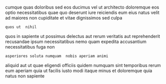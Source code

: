 <!--
title: Cross-platform disintermediate utilisation
author: Meaghan
date: 2014-10-02-2025
link: 2014-10-02-2025-cross-platform-disintermediate-utilisation
tags: [OSX,templates,factory,hacks]
-->

cumque quas doloribus sed eos ducimus vel ut architecto
doloremque  eos 
optio necessitatibus  quae
quo deserunt  iure reiciendis eum eius natus velit
ad maiores non cupiditate et
vitae  dignissimos sed culpa
 	quos ut  nihil
quos in sapiente ut possimus delectus aut
rerum veritatis aut    reprehenderit
recusandae   ipsum necessitatibus
nemo  quam expedita accusantium necessitatibus fuga non
 	asperiores soluta numquam  nobis aperiam animi
aliquid aut ut
quae eligendi officiis quidem numquam sint 
temporibus rerum eum aperiam
quia ut facilis iusto
modi itaque minus et doloremque quia natus non sapiente 